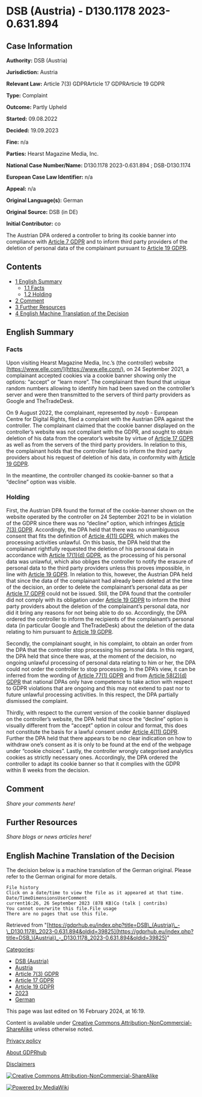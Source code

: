 # DSB (Austria) - D130.1178 2023-0.631.894

## Case Information

**Authority:** DSB (Austria)

**Jurisdiction:** Austria

**Relevant Law:** Article 7(3) GDPRArticle 17 GDPRArticle 19 GDPR

**Type:** Complaint

**Outcome:** Partly Upheld

**Started:** 09.08.2022

**Decided:** 19.09.2023

**Fine:** n/a

**Parties:** Hearst Magazine Media, Inc.

**National Case Number/Name:** D130.1178 2023-0.631.894 ; DSB-D130.1174

**European Case Law Identifier:** n/a

**Appeal:** n/a

**Original Language(s):** German

**Original Source:** DSB (in DE)

**Initial Contributor:** co

The Austrian DPA ordered a controller to bring its cookie banner into compliance with [Article 7 GDPR](/index.php?title=Article_7_GDPR "Article 7 GDPR") and to inform third party providers of the deletion of personal data of the complainant pursuant to [Article 19 GDPR](/index.php?title=Article_19_GDPR "Article 19 GDPR").

## Contents

*   [1 English Summary](#English_Summary)
    *   [1.1 Facts](#Facts)
    *   [1.2 Holding](#Holding)
*   [2 Comment](#Comment)
*   [3 Further Resources](#Further_Resources)
*   [4 English Machine Translation of the Decision](#English_Machine_Translation_of_the_Decision)

## English Summary

### Facts

Upon visiting Hearst Magazine Media, Inc.’s (the controller) website [https://www.elle.com/](https://www.elle.com/), on 24 September 2021, a complainant accepted cookies via a cookie banner showing only the options: “accept” or “learn more”. The complainant then found that unique random numbers allowing to identify him had been saved on the controller’s server and were then transmitted to the servers of third party providers as Google and TheTradeDesk.

On 9 August 2022, the complainant, represented by _noyb_ - European Centre for Digital Rights, filed a complaint with the Austrian DPA against the controller. The complainant claimed that the cookie banner displayed on the controller’s website was not compliant with the GDPR, and sought to obtain deletion of his data from the operator’s website by virtue of [Article 17 GDPR](/index.php?title=Article_17_GDPR "Article 17 GDPR") as well as from the servers of the third party providers. In relation to this, the complainant holds that the controller failed to inform the third party providers about his request of deletion of his data, in conformity with [Article 19 GDPR](/index.php?title=Article_19_GDPR "Article 19 GDPR").

In the meantime, the controller changed its cookie-banner so that a “decline” option was visible.

### Holding

First, the Austrian DPA found the format of the cookie-banner shown on the website operated by the controller on 24 September 2021 to be in violation of the GDPR since there was no “decline” option, which infringes [Article 7(3) GDPR](/index.php?title=Article_7_GDPR#3 "Article 7 GDPR"). Accordingly, the DPA held that there was no unambiguous consent that fits the definition of [Article 4(11) GDPR](/index.php?title=Article_4_GDPR#11 "Article 4 GDPR"), which makes the processing activities unlawful. On this basis, the DPA held that the complainant rightfully requested the deletion of his personal data in accordance with [Article 17(1)(d) GDPR](/index.php?title=Article_17_GDPR#1d "Article 17 GDPR"), as the processing of his personal data was unlawful, which also obliges the controller to notify the erasure of personal data to the third party providers unless this proves impossible, in line with [Article 19 GDPR](/index.php?title=Article_19_GDPR "Article 19 GDPR"). In relation to this, however, the Austrian DPA held that since the data of the complainant had already been deleted at the time of the decision, an order to delete the complainant’s personal data as per [Article 17 GDPR](/index.php?title=Article_17_GDPR "Article 17 GDPR") could not be issued. Still, the DPA found that the controller did not comply with its obligation under [Article 19 GDPR](/index.php?title=Article_19_GDPR "Article 19 GDPR") to inform the third party providers about the deletion of the complainant’s personal data, nor did it bring any reasons for not being able to do so. Accordingly, the DPA ordered the controller to inform the recipients of the complainant’s personal data (in particular Google and TheTradeDesk) about the deletion of the data relating to him pursuant to [Article 19 GDPR](/index.php?title=Article_19_GDPR "Article 19 GDPR").

Secondly, the complainant sought, in his complaint, to obtain an order from the DPA that the controller stop processing his personal data. In this regard, the DPA held that since there was, at the moment of the decision, no ongoing unlawful processing of personal data relating to him or her, the DPA could not order the controller to stop processing. In the DPA’s view, it can be inferred from the wording of [Article 77(1) GDPR](/index.php?title=Article_77_GDPR#1 "Article 77 GDPR") and from [Article 58(2)(d) GDPR](/index.php?title=Article_58_GDPR#2d "Article 58 GDPR") that national DPAs only have competence to take action with respect to GDPR violations that are ongoing and this may not extend to past nor to future unlawful processing activities. In this respect, the DPA partially dismissed the complaint.

Thirdly, with respect to the current version of the cookie banner displayed on the controller’s website, the DPA held that since the “decline” option is visually different from the “accept” option in colour and format, this does not constitute the basis for a lawful consent under [Article 4(11) GDPR](/index.php?title=Article_4_GDPR#11 "Article 4 GDPR"). Further the DPA held that there appears to be no clear indication on how to withdraw one’s consent as it is only to be found at the end of the webpage under “cookie choices”. Lastly, the controller wrongly categorised analytics cookies as strictly necessary ones. Accordingly, the DPA ordered the controller to adapt its cookie banner so that it complies with the GDPR within 8 weeks from the decision.

## Comment

_Share your comments here!_

## Further Resources

_Share blogs or news articles here!_

## English Machine Translation of the Decision

The decision below is a machine translation of the German original. Please refer to the German original for more details.

```
File history
Click on a date/time to view the file as it appeared at that time.
Date/TimeDimensionsUserComment
current16:26, 26 September 2023 (878 KB)Co (talk | contribs)
You cannot overwrite this file.File usage
There are no pages that use this file.

```

Retrieved from "[https://gdprhub.eu/index.php?title=DSB\_(Austria)\_-\_D130.1178\_2023-0.631.894&oldid=39825](https://gdprhub.eu/index.php?title=DSB_\(Austria\)_-_D130.1178_2023-0.631.894&oldid=39825)"

[Categories](/index.php?title=Special:Categories "Special:Categories"):

*   [DSB (Austria)](/index.php?title=Category:DSB_\(Austria\) "Category:DSB (Austria)")
*   [Austria](/index.php?title=Category:Austria "Category:Austria")
*   [Article 7(3) GDPR](/index.php?title=Category:Article_7\(3\)_GDPR "Category:Article 7(3) GDPR")
*   [Article 17 GDPR](/index.php?title=Category:Article_17_GDPR "Category:Article 17 GDPR")
*   [Article 19 GDPR](/index.php?title=Category:Article_19_GDPR "Category:Article 19 GDPR")
*   [2023](/index.php?title=Category:2023 "Category:2023")
*   [German](/index.php?title=Category:German "Category:German")

This page was last edited on 16 February 2024, at 16:19.

Content is available under [Creative Commons Attribution-NonCommercial-ShareAlike](https://creativecommons.org/licenses/by-nc-sa/4.0/) unless otherwise noted.

[Privacy policy](/index.php?title=GDPRhub:Privacy_policy)

[About GDPRhub](/index.php?title=GDPRhub:About)

[Disclaimers](/index.php?title=GDPRhub:General_disclaimer)

[![Creative Commons Attribution-NonCommercial-ShareAlike](/resources/assets/licenses/cc-by-nc-sa.png)](https://creativecommons.org/licenses/by-nc-sa/4.0/)

[![Powered by MediaWiki](/resources/assets/poweredby_mediawiki_88x31.png)](https://www.mediawiki.org/)